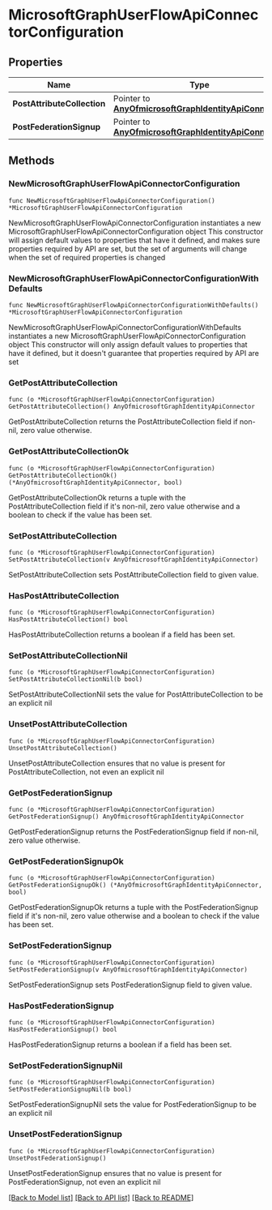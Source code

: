 # MicrosoftGraphUserFlowApiConnectorConfiguration

## Properties

Name | Type | Description | Notes
------------ | ------------- | ------------- | -------------
**PostAttributeCollection** | Pointer to [**AnyOfmicrosoftGraphIdentityApiConnector**](anyOf&lt;microsoft.graph.identityApiConnector&gt;.md) |  | [optional] 
**PostFederationSignup** | Pointer to [**AnyOfmicrosoftGraphIdentityApiConnector**](anyOf&lt;microsoft.graph.identityApiConnector&gt;.md) |  | [optional] 

## Methods

### NewMicrosoftGraphUserFlowApiConnectorConfiguration

`func NewMicrosoftGraphUserFlowApiConnectorConfiguration() *MicrosoftGraphUserFlowApiConnectorConfiguration`

NewMicrosoftGraphUserFlowApiConnectorConfiguration instantiates a new MicrosoftGraphUserFlowApiConnectorConfiguration object
This constructor will assign default values to properties that have it defined,
and makes sure properties required by API are set, but the set of arguments
will change when the set of required properties is changed

### NewMicrosoftGraphUserFlowApiConnectorConfigurationWithDefaults

`func NewMicrosoftGraphUserFlowApiConnectorConfigurationWithDefaults() *MicrosoftGraphUserFlowApiConnectorConfiguration`

NewMicrosoftGraphUserFlowApiConnectorConfigurationWithDefaults instantiates a new MicrosoftGraphUserFlowApiConnectorConfiguration object
This constructor will only assign default values to properties that have it defined,
but it doesn't guarantee that properties required by API are set

### GetPostAttributeCollection

`func (o *MicrosoftGraphUserFlowApiConnectorConfiguration) GetPostAttributeCollection() AnyOfmicrosoftGraphIdentityApiConnector`

GetPostAttributeCollection returns the PostAttributeCollection field if non-nil, zero value otherwise.

### GetPostAttributeCollectionOk

`func (o *MicrosoftGraphUserFlowApiConnectorConfiguration) GetPostAttributeCollectionOk() (*AnyOfmicrosoftGraphIdentityApiConnector, bool)`

GetPostAttributeCollectionOk returns a tuple with the PostAttributeCollection field if it's non-nil, zero value otherwise
and a boolean to check if the value has been set.

### SetPostAttributeCollection

`func (o *MicrosoftGraphUserFlowApiConnectorConfiguration) SetPostAttributeCollection(v AnyOfmicrosoftGraphIdentityApiConnector)`

SetPostAttributeCollection sets PostAttributeCollection field to given value.

### HasPostAttributeCollection

`func (o *MicrosoftGraphUserFlowApiConnectorConfiguration) HasPostAttributeCollection() bool`

HasPostAttributeCollection returns a boolean if a field has been set.

### SetPostAttributeCollectionNil

`func (o *MicrosoftGraphUserFlowApiConnectorConfiguration) SetPostAttributeCollectionNil(b bool)`

 SetPostAttributeCollectionNil sets the value for PostAttributeCollection to be an explicit nil

### UnsetPostAttributeCollection
`func (o *MicrosoftGraphUserFlowApiConnectorConfiguration) UnsetPostAttributeCollection()`

UnsetPostAttributeCollection ensures that no value is present for PostAttributeCollection, not even an explicit nil
### GetPostFederationSignup

`func (o *MicrosoftGraphUserFlowApiConnectorConfiguration) GetPostFederationSignup() AnyOfmicrosoftGraphIdentityApiConnector`

GetPostFederationSignup returns the PostFederationSignup field if non-nil, zero value otherwise.

### GetPostFederationSignupOk

`func (o *MicrosoftGraphUserFlowApiConnectorConfiguration) GetPostFederationSignupOk() (*AnyOfmicrosoftGraphIdentityApiConnector, bool)`

GetPostFederationSignupOk returns a tuple with the PostFederationSignup field if it's non-nil, zero value otherwise
and a boolean to check if the value has been set.

### SetPostFederationSignup

`func (o *MicrosoftGraphUserFlowApiConnectorConfiguration) SetPostFederationSignup(v AnyOfmicrosoftGraphIdentityApiConnector)`

SetPostFederationSignup sets PostFederationSignup field to given value.

### HasPostFederationSignup

`func (o *MicrosoftGraphUserFlowApiConnectorConfiguration) HasPostFederationSignup() bool`

HasPostFederationSignup returns a boolean if a field has been set.

### SetPostFederationSignupNil

`func (o *MicrosoftGraphUserFlowApiConnectorConfiguration) SetPostFederationSignupNil(b bool)`

 SetPostFederationSignupNil sets the value for PostFederationSignup to be an explicit nil

### UnsetPostFederationSignup
`func (o *MicrosoftGraphUserFlowApiConnectorConfiguration) UnsetPostFederationSignup()`

UnsetPostFederationSignup ensures that no value is present for PostFederationSignup, not even an explicit nil

[[Back to Model list]](../README.md#documentation-for-models) [[Back to API list]](../README.md#documentation-for-api-endpoints) [[Back to README]](../README.md)


